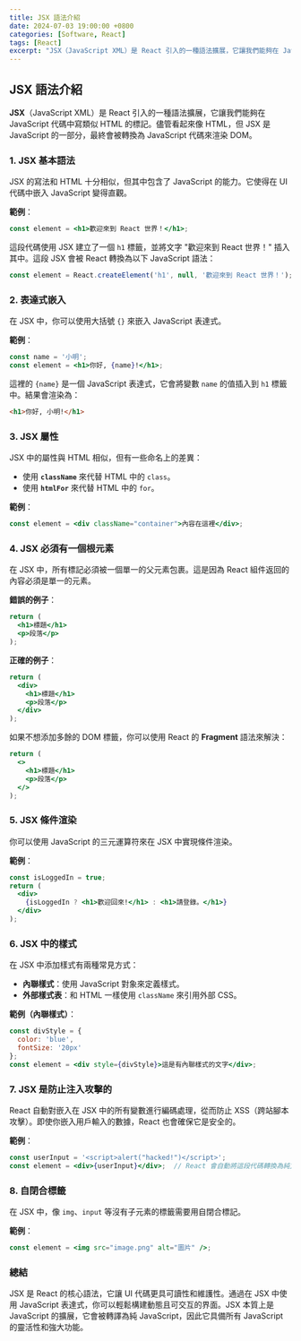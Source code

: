 ```yaml
---
title: JSX 語法介紹
date: 2024-07-03 19:00:00 +0800
categories: [Software, React]
tags: [React] 
excerpt: "JSX（JavaScript XML）是 React 引入的一種語法擴展，它讓我們能夠在 JavaScript 代碼中寫類似 HTML 的標記"
---
```


## JSX 語法介紹

**JSX**（JavaScript XML）是 React 引入的一種語法擴展，它讓我們能夠在 JavaScript 代碼中寫類似 HTML 的標記。儘管看起來像 HTML，但 JSX 是 JavaScript 的一部分，最終會被轉換為 JavaScript 代碼來渲染 DOM。

### 1. **JSX 基本語法**
JSX 的寫法和 HTML 十分相似，但其中包含了 JavaScript 的能力。它使得在 UI 代碼中嵌入 JavaScript 變得直觀。

**範例**：
```jsx
const element = <h1>歡迎來到 React 世界！</h1>;
```

這段代碼使用 JSX 建立了一個 `h1` 標籤，並將文字 "歡迎來到 React 世界！" 插入其中。這段 JSX 會被 React 轉換為以下 JavaScript 語法：

```javascript
const element = React.createElement('h1', null, '歡迎來到 React 世界！');
```

### 2. **表達式嵌入**
在 JSX 中，你可以使用大括號 `{}` 來嵌入 JavaScript 表達式。

**範例**：
```jsx
const name = '小明';
const element = <h1>你好, {name}!</h1>;
```

這裡的 `{name}` 是一個 JavaScript 表達式，它會將變數 `name` 的值插入到 `h1` 標籤中。結果會渲染為：

```html
<h1>你好, 小明!</h1>
```

### 3. **JSX 屬性**
JSX 中的屬性與 HTML 相似，但有一些命名上的差異：

- 使用 **`className`** 來代替 HTML 中的 `class`。
- 使用 **`htmlFor`** 來代替 HTML 中的 `for`。

**範例**：
```jsx
const element = <div className="container">內容在這裡</div>;
```

### 4. **JSX 必須有一個根元素**
在 JSX 中，所有標記必須被一個單一的父元素包裹。這是因為 React 組件返回的內容必須是單一的元素。

**錯誤的例子**：
```jsx
return (
  <h1>標題</h1>
  <p>段落</p>
);
```

**正確的例子**：
```jsx
return (
  <div>
    <h1>標題</h1>
    <p>段落</p>
  </div>
);
```

如果不想添加多餘的 DOM 標籤，你可以使用 React 的 **Fragment** 語法來解決：

```jsx
return (
  <>
    <h1>標題</h1>
    <p>段落</p>
  </>
);
```

### 5. **JSX 條件渲染**
你可以使用 JavaScript 的三元運算符來在 JSX 中實現條件渲染。

**範例**：
```jsx
const isLoggedIn = true;
return (
  <div>
    {isLoggedIn ? <h1>歡迎回來!</h1> : <h1>請登錄。</h1>}
  </div>
);
```

### 6. **JSX 中的樣式**
在 JSX 中添加樣式有兩種常見方式：
- **內聯樣式**：使用 JavaScript 對象來定義樣式。
- **外部樣式表**：和 HTML 一樣使用 `className` 來引用外部 CSS。

**範例（內聯樣式）**：
```jsx
const divStyle = {
  color: 'blue',
  fontSize: '20px'
};
const element = <div style={divStyle}>這是有內聯樣式的文字</div>;
```

### 7. **JSX 是防止注入攻擊的**
React 自動對嵌入在 JSX 中的所有變數進行編碼處理，從而防止 XSS（跨站腳本攻擊）。即使你嵌入用戶輸入的數據，React 也會確保它是安全的。

**範例**：
```jsx
const userInput = '<script>alert("hacked!")</script>';
const element = <div>{userInput}</div>;  // React 會自動將這段代碼轉換為純文本
```

### 8. **自閉合標籤**
在 JSX 中，像 `img`、`input` 等沒有子元素的標籤需要用自閉合標記。

**範例**：
```jsx
const element = <img src="image.png" alt="圖片" />;
```

### 總結
JSX 是 React 的核心語法，它讓 UI 代碼更具可讀性和維護性。通過在 JSX 中使用 JavaScript 表達式，你可以輕鬆構建動態且可交互的界面。JSX 本質上是 JavaScript 的擴展，它會被轉譯為純 JavaScript，因此它具備所有 JavaScript 的靈活性和強大功能。
